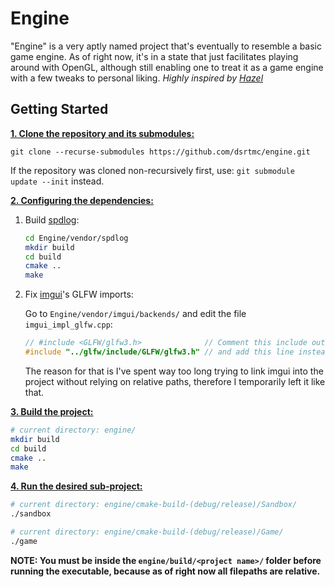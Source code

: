 # Engine

"Engine" is a very aptly named project that's eventually to resemble a basic game engine. As of right now, it's in a state that just facilitates playing around with OpenGL, although still enabling one to treat it as a game engine with a few tweaks to personal liking.
*Highly inspired by [Hazel](https://github.com/TheCherno/Hazel)*

## Getting Started

__<ins>1. Clone the repository and its submodules:</ins>__

   `git clone --recurse-submodules https://github.com/dsrtmc/engine.git`
  
   If the repository was cloned non-recursively first, use: `git submodule update --init` instead.

__<ins>2. Configuring the dependencies:</ins>__
   
   1. Build [spdlog](https://github.com/gabime/spdlog):
      
      ```bash
      cd Engine/vendor/spdlog
      mkdir build
      cd build
      cmake ..
      make
      ```
   3. Fix [imgui](https://github.com/ocornut/imgui)'s GLFW imports:
      
      Go to `Engine/vendor/imgui/backends/` and edit the file `imgui_impl_glfw.cpp`:
      ```cpp
      // #include <GLFW/glfw3.h>              // Comment this include out
      #include "../glfw/include/GLFW/glfw3.h" // and add this line instead
      ```
      The reason for that is I've spent way too long trying to link imgui into the project without relying on relative paths, therefore I temporarily left it like that.
      
__<ins>3. Build the project:</ins>__

   ```bash
   # current directory: engine/
   mkdir build
   cd build
   cmake ..
   make
   ```

__<ins>4. Run the desired sub-project:</ins>__

   ```bash
   # current directory: engine/cmake-build-(debug/release)/Sandbox/
   ./sandbox

   # current directory: engine/cmake-build-(debug/release)/Game/
   ./game
   ```
   **NOTE: You must be inside the `engine/build/<project name>/` folder before running the executable, because as of right now all filepaths are relative.**
